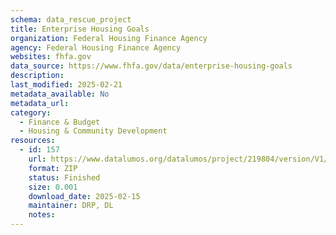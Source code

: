 ```yaml
---
schema: data_rescue_project 
title: Enterprise Housing Goals
organization: Federal Housing Finance Agency
agency: Federal Housing Finance Agency
websites: fhfa.gov
data_source: https://www.fhfa.gov/data/enterprise-housing-goals
description: 
last_modified: 2025-02-21
metadata_available: No
metadata_url: 
category:
  - Finance & Budget 
  - Housing & Community Development 
resources:
  - id: 157
    url: https://www.datalumos.org/datalumos/project/219804/version/V1/view
    format: ZIP
    status: Finished
    size: 0.001
    download_date: 2025-02-15
    maintainer: DRP, DL
    notes: 
---
```

